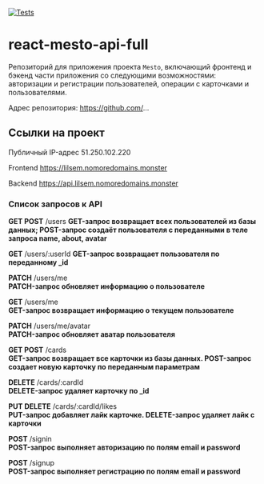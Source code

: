 [![Tests](https://github.com/yandex-praktikum/react-mesto-api-full-gha/actions/workflows/tests.yml/badge.svg)](https://github.com/yandex-praktikum/react-mesto-api-full-gha/actions/workflows/tests.yml)
# react-mesto-api-full
Репозиторий для приложения проекта `Mesto`, включающий фронтенд и бэкенд части приложения со следующими возможностями: авторизации и регистрации пользователей, операции с карточками и пользователями.

Адрес репозитория: https://github.com/...

## Ссылки на проект

Публичный IP-адрес 51.250.102.220

Frontend https://lilsem.nomoredomains.monster

Backend https://api.lilsem.nomoredomains.monster

### Список запросов к API

**GET POST** /users
**GET-запрос возвращает всех пользователей из базы данных; POST-запрос создаёт пользователя с переданными в теле запроса name, about, avatar**  

**GET** /users/:userId
**GET-запрос возвращает пользователя по переданному _id** 

**PATCH** /users/me  
**PATCH-запрос обновляет информацию о пользователе**  
  
**GET** /users/me  
**GET-запрос возвращает информацию о текущем пользователе**  

**PATCH** /users/me/avatar	 
**PATCH-запрос обновляет аватар пользователя**  

**GET POST** /cards	 
**GET-запрос возвращает все карточки из базы данных. POST-запрос создает новую карточку по переданным параметрам**  

**DELETE** /cards/:cardId  
**DELETE-запрос удаляет карточку по _id**  

**PUT DELETE** /cards/:cardId/likes	 
**PUT-запрос добавляет лайк карточке. DELETE-запрос удаляет лайк с карточки**  

**POST** /signin  
**POST-запрос выполняет авторизацию по полям email и password**  

**POST** /signup  
**POST-запрос выполняет регистрацию по полям email и password**  